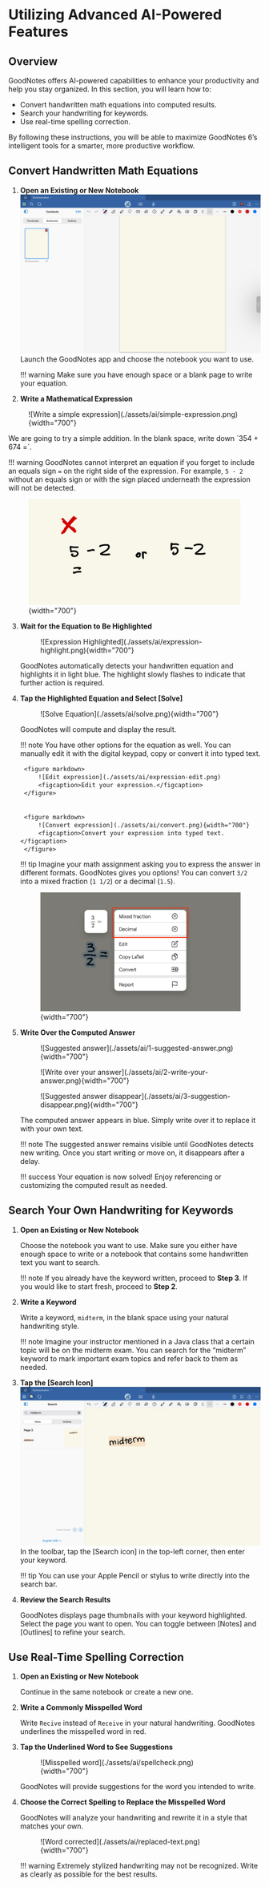 # Utilizing Advanced AI-Powered Features

## Overview
GoodNotes offers AI-powered capabilities to enhance your productivity and help you stay organized. In this section, you will learn how to:

- Convert handwritten math equations into computed results.
- Search your handwriting for keywords.
- Use real-time spelling correction.

By following these instructions, you will be able to maximize GoodNotes 6’s intelligent tools for a smarter, more productive workflow.

## Convert Handwritten Math Equations

1. **Open an Existing or New Notebook**
   ![Notebook opened](./assets/ai/empty-page.png) 
   Launch the GoodNotes app and choose the notebook you want to use.
   
    !!! warning
        Make sure you have enough space or a blank page to write your equation.

2. **Write a Mathematical Expression**
<figure markdown>
   ![Write a simple expression](./assets/ai/simple-expression.png){width="700"}
</figure>
   We are going to try a simple addition. In the blank space, write down `354 + 674 =`.

!!! warning
    GoodNotes cannot interpret an equation if you forget to include an equals sign `=` on the right side of the expression. For example, `5 - 2` without an equals sign or with the sign placed underneath the expression will not be detected.
    <figure markdown>
       ![Misplacement of the equals sign](./assets/ai/detection-error.png){width="700"}
    </figure>

3. **Wait for the Equation to Be Highlighted**
    <figure markdown>
       ![Expression Highlighted](./assets/ai/expression-highlight.png){width="700"}
    </figure>  
     
    GoodNotes automatically detects your handwritten equation and highlights it in light blue. The highlight slowly flashes to indicate that further action is required.

4. **Tap the Highlighted Equation and Select [Solve]**
    <figure markdown>
        ![Solve Equation](./assets/ai/solve.png){width="700"}
    </figure>  
        
    GoodNotes will compute and display the result.

    !!! note
        You have other options for the equation as well. You can manually edit it with the digital keypad, copy or convert it into typed text.

        <figure markdown>
            ![Edit expression](./assets/ai/expression-edit.png)
            <figcaption>Edit your expression.</figcaption>
        </figure> 


        <figure markdown>
            ![Convert expression](./assets/ai/convert.png){width="700"} 
            <figcaption>Convert your expression into typed text.</figcaption>
        </figure>  


    !!! tip
        Imagine your math assignment asking you to express the answer in different formats. GoodNotes gives you options! You can convert `3/2` into a mixed fraction (`1 1/2`) or a decimal (`1.5`).
        <figure markdown>
            ![Express answer in different formats](./assets/ai/fraction-options.png){width="700"} 
        </figure>  

5. **Write Over the Computed Answer**
    <figure markdown>
        ![Suggested answer](./assets/ai/1-suggested-answer.png){width="700"} 
    </figure> 
    <figure markdown>
           ![Write over your answer](./assets/ai/2-write-your-answer.png){width="700"} 
    </figure> 
    <figure markdown>
           ![Suggested answer disappear](./assets/ai/3-suggestion-disappear.png){width="700"} 
    </figure> 
   The computed answer appears in blue. Simply write over it to replace it with your own text.

    !!! note
        The suggested answer remains visible until GoodNotes detects new writing. Once you start writing or move on, it disappears after a delay.

    !!! success
        Your equation is now solved! Enjoy referencing or customizing the computed result as needed.

## Search Your Own Handwriting for Keywords

1. **Open an Existing or New Notebook** 

	Choose the notebook you want to use. Make sure you either have enough space to write or a notebook that contains some handwritten text you want to search.
	
	!!! note 
		If you already have the keyword written, proceed to **Step 3**. If you would like to start fresh, proceed to **Step 2**.

2. **Write a Keyword** 

	Write a keyword, `midterm`, in the blank space using your natural handwriting style.
	
	!!! note 
		Imagine your instructor mentioned in a Java class that a certain topic will be on the midterm exam. You can search for the “midterm” keyword to mark important exam topics and refer back to them as needed.

3. **Tap the [Search Icon]**
   ![Keyword search](./assets/ai/search.png)  
  	In the toolbar, tap the [Search icon] in the top-left corner, then enter your keyword.

    !!! tip
        You can use your Apple Pencil or stylus to write directly into the search bar.

4. **Review the Search Results**

	GoodNotes displays page thumbnails with your keyword highlighted. Select the page you want to open. You can toggle between [Notes] and [Outlines] to refine your search.

## Use Real-Time Spelling Correction

1. **Open an Existing or New Notebook**

	Continue in the same notebook or create a new one.

2. **Write a Commonly Misspelled Word**  

	Write `Recive` instead of `Receive` in your natural handwriting. GoodNotes underlines the misspelled word in red.

3. **Tap the Underlined Word to See Suggestions**  

    <figure markdown>
        ![Misspelled word](./assets/ai/spellcheck.png){width="700"}
    </figure>
    GoodNotes will provide suggestions for the word you intended to write.
	
4. **Choose the Correct Spelling to Replace the Misspelled Word**

    GoodNotes will analyze your handwriting and rewrite it in a style that matches your own.  
    <figure markdown>
        ![Word corrected](./assets/ai/replaced-text.png){width="700"}
    </figure>

    !!! warning
        Extremely stylized handwriting may not be recognized. Write as clearly as possible for the best results.